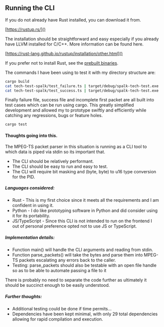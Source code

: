 ## Running the CLI

If you do not already have Rust installed, you can download it from.

[https://rustup.rs/]()

The installation should be straightforward and easy especially if you already have LLVM installed for C/C++.
More information can be found here.

[https://rust-lang.github.io/rustup/installation/other.html]()

If you prefer not to install Rust, see the [prebuilt binaries](https://github.com/spalk-tech/spalk-tech-test/releases).

The commands I have been using to test it with my directory structure are:
```bash
cargo build
cat tech-test-spalk/test_failure.ts | target/debug/spalk-tech-test.exe
cat tech-test-spalk/test_success.ts | target/debug/spalk-tech-test.exe
```

Finally failure file, success file and incomplete first packet are all built into test cases which can be run using cargo.
This greatly simplified development and allowed my to prototype swiftly and efficiently while catching any regressions, bugs or feature holes.
```bash
cargo test
```

#### Thoughts going into this.

The MPEG-TS packet parser in this situation is running as a CLI tool to which data is piped via stdin so its important that.

* The CLI should be relatively performant.
* The CLI should be easy to run and easy to test.
* The CLI will require bit masking and (byte, byte) to u16 type conversion for the PID.

##### Languages considered:

* Rust - This is my first choice since it meets all the requirements and I am confident in using it.
* Python - I do like prototyping software in Python and did consider using it for its portability.
* JS/TypeScript - Since this CLI is not intended to run on the frontend I out of personal preference opted not to use JS or TypeScript.

##### Implementation details:

* Function main() will handle the CLI arguments and reading from stdin.
* Function parse_packets() will take the bytes and parse them into MPEG-TS packets escalating any errors back to the caller.
* Testing: parse_packets should also be testable with an open file handle so as to be able to automate passing a file to it

There is probably no need to separate the code further as ultimately it should be succinct enough to be easily understood.

##### Further thoughts:

* Additional testing could be done if time permits...
* Dependencies have been kept minimal, with only 29 total dependencies allowing for rapid compilation and execution.
